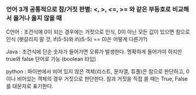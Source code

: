 ### 언어 3개 공통적으로 참/거짓 판별: <, >, <=, >= 와 같은 부등호로 비교해서 옳거나 옳지 않을 때

C언어 : 조건식에 0이 되는 경우에는 거짓으로 인식, 0이 아닌 모든 값이 있으면 참으로 인식 (헷갈리지 말 것, if(5-5)와 if((5-5) == 0)은 어떻게 다른가?)

Java : 조건식에 단순 숫자가 들어가면 오류가 발생한다. 명확하게 들어가야 하지만 true와 false 단어로 가능 (boolean 타입)

python : 파이썬에서 비어 있지 않은 객체(리스트, 문자열, 튜플)은 참으로 판단하고, 0이나 비어있는 객체의 경우 거짓으로 판단한다. 참과 거짓을 직접 쓸 때는 True, False를 대문자로 표기한다.
